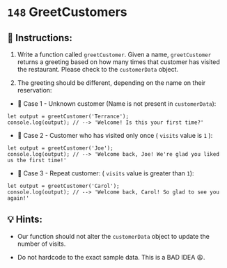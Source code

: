# `148` GreetCustomers

## 📝 Instructions:

1. Write a function called `greetCustomer`. Given a name, `greetCustomer` returns a greeting based on how many times that customer has visited the restaurant. Please check to the `customerData` object. 

2. The greeting should be different, depending on the name on their reservation:

+ 📎 Case 1 - Unknown customer (Name is not present in `customerData`): 

```Js
let output = greetCustomer('Terrance');
console.log(output); // --> 'Welcome! Is this your first time?'
```

+ 📎 Case 2 - Customer who has visited only once ( `visits` value is `1` ):

```Js
let output = greetCustomer('Joe');
console.log(output); // --> 'Welcome back, Joe! We're glad you liked us the first time!'
```

+ 📎 Case 3 - Repeat customer: ( `visits` value is greater than `1`):

```Js
let output = greetCustomer('Carol');
console.log(output); // --> 'Welcome back, Carol! So glad to see you again!'
```

## 💡 Hints:

+ Our function should not alter the `customerData` object to update the number of visits.

+ Do not hardcode to the exact sample data. This is a BAD IDEA 😩.
